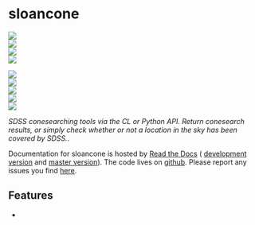 # sloancone

<!-- INFO BADGES -->  

[![](https://img.shields.io/pypi/pyversions/sloancone)](https://pypi.org/project/sloancone/)  
[![](https://img.shields.io/pypi/v/sloancone)](https://pypi.org/project/sloancone/)  
[![](https://img.shields.io/github/license/thespacedoctor/sloancone)](https://github.com/thespacedoctor/sloancone)  
[![](https://img.shields.io/pypi/dm/sloancone)](https://pypi.org/project/sloancone/)  

<!-- STATUS BADGES -->  

[![](http://157.245.42.153:8080/buildStatus/icon?job=sloancone%2Fmaster&subject=build%20master)](http://157.245.42.153:8080/blue/organizations/jenkins/sloancone/activity?branch=master)  
[![](http://157.245.42.153:8080/buildStatus/icon?job=sloancone%2Fdevelop&subject=build%20dev)](http://157.245.42.153:8080/blue/organizations/jenkins/sloancone/activity?branch=develop)  
[![](https://cdn.jsdelivr.net/gh/thespacedoctor/sloancone@master/coverage.svg)](https://raw.githack.com/thespacedoctor/sloancone/master/htmlcov/index.html)  
[![](https://readthedocs.org/projects/sloancone/badge/?version=master)](https://sloancone.readthedocs.io/en/master/)  
[![](https://img.shields.io/github/issues/thespacedoctor/sloancone/type:%20bug?label=bug%20issues)](https://github.com/thespacedoctor/sloancone/issues?q=is%3Aissue+is%3Aopen+label%3A%22type%3A+bug%22+)  

*SDSS conesearching tools via the CL or Python API. Return conesearch results, or simply check whether or not a location in the sky has been covered by SDSS.*.

Documentation for sloancone is hosted by [Read the Docs](https://sloancone.readthedocs.io/en/master/) (
[development version](https://sloancone.readthedocs.io/en/develop/) and [master version](https://sloancone.readthedocs.io/en/master/)). The code lives on [github](https://github.com/thespacedoctor/sloancone). Please report any issues you find [here](https://github.com/thespacedoctor/sloancone/issues).

## Features

* 



